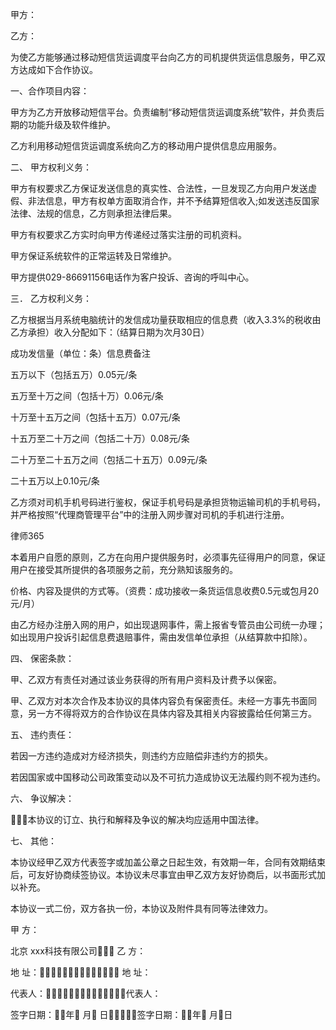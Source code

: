 
 甲方：

 乙方： 

 为使乙方能够通过移动短信货运调度平台向乙方的司机提供货运信息服务，甲乙双方达成如下合作协议。

 一、合作项目内容：

 甲方为乙方开放移动短信平台。负责编制“移动短信货运调度系统”软件，并负责后期的功能升级及软件维护。

 乙方利用移动短信货运调度系统向乙方的移动用户提供信息应用服务。

 二、 甲方权利义务：

 甲方有权要求乙方保证发送信息的真实性、合法性，一旦发现乙方向用户发送虚假、非法信息，甲方有权单方面取消合作，并不予结算短信收入;如发送违反国家法律、法规的信息，乙方则承担法律后果。

 甲方有权要求乙方实时向甲方传递经过落实注册的司机资料。 

 甲方保证系统软件的正常运转及日常维护。

 甲方提供029-86691156电话作为客户投诉、咨询的呼叫中心。

 三． 乙方权利义务：

 乙方根据当月系统电脑统计的发信成功量获取相应的信息费（收入3.3%的税收由乙方承担）收入分配如下：（结算日期为次月30日）

 成功发信量（单位：条）信息费备注

 五万以下（包括五万）0.05元/条

 五万至十万之间（包括十万）0.06元/条

 十万至十五万之间（包括十五万）0.07元/条

 十五万至二十万之间（包括二十万）0.08元/条

 二十万至二十五万之间（包括二十五万）0.09元/条

 二十五万以上0.10元/条

 乙方须对司机手机号码进行鉴权，保证手机号码是承担货物运输司机的手机号码，并严格按照“代理商管理平台”中的注册入网步骤对司机的手机进行注册。





 
律师365






 本着用户自愿的原则，乙方在向用户提供服务时，必须事先征得用户的同意，保证用户在接受其所提供的各项服务之前，充分熟知该服务的。



 价格、内容及提供的方式等。（资费：成功接收一条货运信息收费0.5元或包月20元/月）



 由乙方经办注册入网的用户，如出现退网事件，需上报省专管员由公司统一办理；如出现用户投诉引起信息费退赔事件，需由发信单位承担（从结算款中扣除）。



 四、 保密条款：



 甲、乙双方有责任对通过该业务获得的所有用户资料及计费予以保密。



 甲、乙双方对本次合作及本协议的具体内容负有保密责任。未经一方事先书面同意，另一方不得将双方的合作协议在具体内容及其相关内容披露给任何第三方。



 五、 违约责任：



 若因一方违约造成对方经济损失，则违约方应赔偿非违约方的损失。



 若因国家或中国移动公司政策变动以及不可抗力造成协议无法履约则不视为违约。



 六、 争议解决：



 本协议的订立、执行和解释及争议的解决均应适用中国法律。



 七、 其他：



 本协议经甲乙双方代表签字或加盖公章之日起生效，有效期一年，合同有效期结束后，可友好协商续签协议。本协议未尽事宜由甲乙双方友好协商后，以书面形式加以补充。



 本协议一式二份，双方各执一份，本协议及附件具有同等法律效力。



 



 甲 方：

北京
xxx科技有限公司    乙 方：



 地 址： 地 址：



 代表人：代表人：



 签字日期：年 月 日签字日期：年 月日 


 

 
 
 
 
 
  


  
 

  


  


  
 
 
 
 

